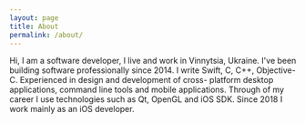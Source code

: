 ```yaml
---
layout: page
title: About
permalink: /about/
---
```


Hi, I am a software developer, I live and work in Vinnytsia, Ukraine. I've been building software professionally since 2014. I write Swift, C, C++, Objective-C. Experienced in design and development of cross- platform desktop applications, command line tools and mobile applications. Through of my career I use technologies such as Qt, OpenGL and iOS SDK. Since 2018 I work mainly as an iOS developer.

